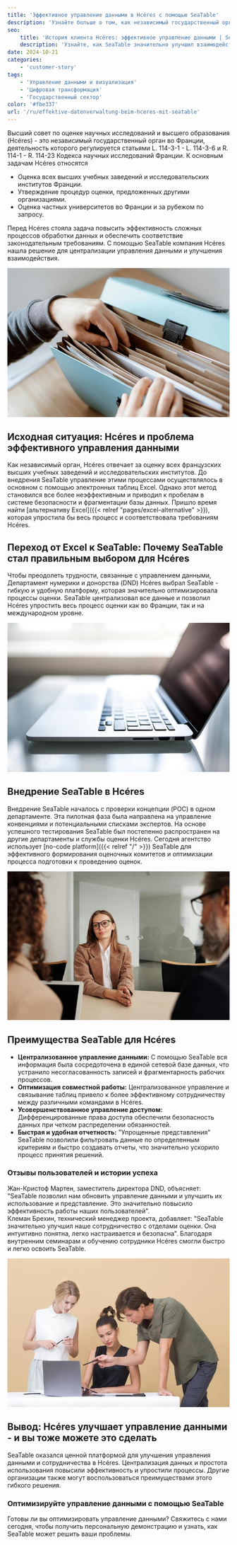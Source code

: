 ```yaml
---
title: 'Эффективное управление данными в Hcéres с помощью SeaTable'
description: 'Узнайте больше о том, как независимый государственный орган использует SeaTable'
seo:
    title: 'История клиента Hcéres: эффективное управление данными | SeaTable'
    description: 'Узнайте, как SeaTable значительно улучшил взаимодействие с отделами оценки, сделав его интуитивно понятным, настраиваемым и безопасным.'
date: 2024-10-21
categories:
    - 'customer-story'
tags:
    - 'Управление данными и визуализация'
    - 'Цифровая трансформация'
    - 'Государственный сектор'
color: '#fbe337'
url: '/ru/effektive-datenverwaltung-beim-hceres-mit-seatable'
---
```


Высший совет по оценке научных исследований и высшего образования (Hcéres) - это независимый государственный орган во Франции, деятельность которого регулируется статьями L. 114-3-1 - L. 114-3-6 и R. 114-1 - R. 114-23 Кодекса научных исследований Франции. К основным задачам Hcéres относятся

- Оценка всех высших учебных заведений и исследовательских институтов Франции.
- Утверждение процедур оценки, предложенных другими организациями.
- Оценка частных университетов во Франции и за рубежом по запросу.  


Перед Hcéres стояла задача повысить эффективность сложных процессов обработки данных и обеспечить соответствие законодательным требованиям. С помощью SeaTable компания Hcéres нашла решение для централизации управления данными и улучшения взаимодействия.

![Управление данными с помощью папок устарело и утомительно - Цифровая трансформация с SeaTable](pexels-anete-lusina-4792285-1.jpg)

## Исходная ситуация: Hcéres и проблема эффективного управления данными

Как независимый орган, Hcéres отвечает за оценку всех французских высших учебных заведений и исследовательских институтов. До внедрения SeaTable управление этими процессами осуществлялось в основном с помощью электронных таблиц Excel. Однако этот метод становился все более неэффективным и приводил к пробелам в системе безопасности и фрагментации базы данных. Пришло время найти [альтернативу Excel]({{< relref "pages/excel-alternative" >}}), которая упростила бы весь процесс и соответствовала требованиям Hcéres.

## Переход от Excel к SeaTable: Почему SeaTable стал правильным выбором для Hcéres

Чтобы преодолеть трудности, связанные с управлением данными, Департамент нумерики и донорства (DND) Hcéres выбрал SeaTable - гибкую и удобную платформу, которая значительно оптимизировала процессы оценки. SeaTable централизовал все данные и позволил Hcéres упростить весь процесс оценки как во Франции, так и на международном уровне.

![Цифровое управление с помощью SeaTable](pexels-natri-792199-1.jpg)

## Внедрение SeaTable в Hcéres

Внедрение SeaTable началось с проверки концепции (POC) в одном департаменте. Эта пилотная фаза была направлена на управление конвенциями и потенциальными списками экспертов. На основе успешного тестирования SeaTable был постепенно распространен на другие департаменты и службы оценки Hcéres. Сегодня агентство использует [no-code platform]({{< relref "/" >}}) SeaTable для эффективного формирования оценочных комитетов и оптимизации процесса подготовки к проведению оценок.

![Советы по цифровой трансформации с SeaTable](pexels-edmond-dantes-4342496-1.jpg)

## Преимущества SeaTable для Hcéres

- **Централизованное управление данными:** С помощью SeaTable вся информация была сосредоточена в единой сетевой базе данных, что устранило несогласованность записей и фрагментарность рабочих процессов.
- **Оптимизация совместной работы:** Централизованное управление и связывание таблиц привело к более эффективному сотрудничеству между различными командами в Hcéres.
- **Усовершенствованное управление доступом:** Дифференцированные права доступа обеспечили безопасность данных при четком распределении обязанностей.
- **Быстрая и удобная отчетность:** "Упрощенные представления" SeaTable позволили фильтровать данные по определенным критериям и быстро создавать отчеты, что значительно ускорило процесс принятия решений.

### Отзывы пользователей и истории успеха

Жан-Кристоф Мартен, заместитель директора DND, объясняет: "SeaTable позволил нам обновить управление данными и улучшить их использование и представление. Это значительно повысило эффективность работы наших пользователей".  
Клеман Брехин, технический менеджер проекта, добавляет: "SeaTable значительно улучшил наше сотрудничество с отделами оценки. Она интуитивно понятна, легко настраивается и безопасна". Благодаря внутренним семинарам и обучению сотрудники Hcéres смогли быстро и легко освоить SeaTable.

![Внедрение новой цифровой системы управления данными](pexels-moose-photos-170195-1036641-1.jpg)

## Вывод: Hcéres улучшает управление данными - и вы тоже можете это сделать

SeaTable оказался ценной платформой для улучшения управления данными и сотрудничества в Hcéres. Централизация данных и простота использования повысили эффективность и упростили процессы. Другие организации также могут воспользоваться преимуществами этого гибкого решения.

### Оптимизируйте управление данными с помощью SeaTable

Готовы ли вы оптимизировать управление данными? Свяжитесь с нами сегодня, чтобы получить персональную демонстрацию и узнать, как SeaTable может решить ваши проблемы.
